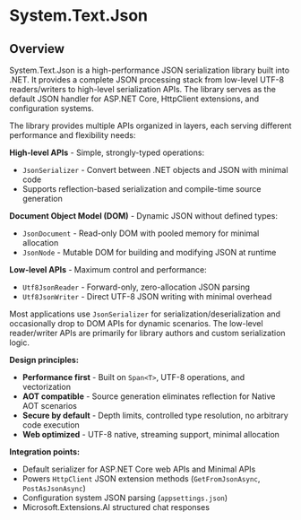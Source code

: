 # System.Text.Json

## Overview

System.Text.Json is a high-performance JSON serialization library built into .NET. It provides a complete JSON processing stack from low-level UTF-8 readers/writers to high-level serialization APIs. The library serves as the default JSON handler for ASP.NET Core, HttpClient extensions, and configuration systems.

The library provides multiple APIs organized in layers, each serving different performance and flexibility needs:

**High-level APIs** - Simple, strongly-typed operations:
- `JsonSerializer` - Convert between .NET objects and JSON with minimal code
- Supports reflection-based serialization and compile-time source generation

**Document Object Model (DOM)** - Dynamic JSON without defined types:
- `JsonDocument` - Read-only DOM with pooled memory for minimal allocation
- `JsonNode` - Mutable DOM for building and modifying JSON at runtime

**Low-level APIs** - Maximum control and performance:
- `Utf8JsonReader` - Forward-only, zero-allocation JSON parsing
- `Utf8JsonWriter` - Direct UTF-8 JSON writing with minimal overhead

Most applications use `JsonSerializer` for serialization/deserialization and occasionally drop to DOM APIs for dynamic scenarios. The low-level reader/writer APIs are primarily for library authors and custom serialization logic.

**Design principles:**
- **Performance first** - Built on `Span<T>`, UTF-8 operations, and vectorization
- **AOT compatible** - Source generation eliminates reflection for Native AOT scenarios
- **Secure by default** - Depth limits, controlled type resolution, no arbitrary code execution
- **Web optimized** - UTF-8 native, streaming support, minimal allocation

**Integration points:**
- Default serializer for ASP.NET Core web APIs and Minimal APIs
- Powers `HttpClient` JSON extension methods (`GetFromJsonAsync`, `PostAsJsonAsync`)
- Configuration system JSON parsing (`appsettings.json`)
- Microsoft.Extensions.AI structured chat responses

